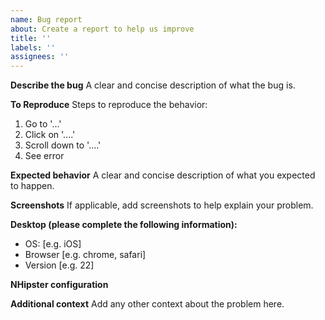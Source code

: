 ```yaml
---
name: Bug report
about: Create a report to help us improve
title: ''
labels: ''
assignees: ''
---
```


**Describe the bug**
A clear and concise description of what the bug is.

**To Reproduce**
Steps to reproduce the behavior:

1. Go to '...'
2. Click on '....'
3. Scroll down to '....'
4. See error

**Expected behavior**
A clear and concise description of what you expected to happen.

**Screenshots**
If applicable, add screenshots to help explain your problem.

**Desktop (please complete the following information):**

-   OS: [e.g. iOS]
-   Browser [e.g. chrome, safari]
-   Version [e.g. 22]

**NHipster configuration**
<!--
To provide all information we need, you should run `jhipster info` in the project root folder, and
copy/paste the result here.
The `.yo-rc.json` file generated in the root folder is mandatory for bug reports. This will help us to replicate the scenario.
---
If you have a JDL please wrap it in below structure
  <details>
  <summary>JDL definitions</summary>
  <pre>
     JDL content here
  </pre>
  </details>
-->

**Additional context**
Add any other context about the problem here.
